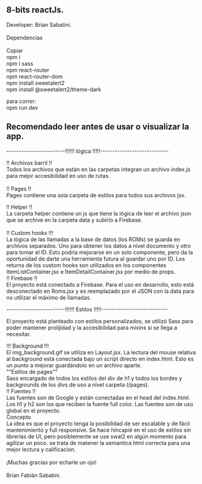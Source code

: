 ## 8-bits reactJs.
Developer: Brian Sabatini.<br>
<br>
Dependencias<br>
<br>
Copiar  <br>
 npm i <br>
 npm i sass <br>
 npm react-router<br>
 npm react-router-dom<br>
 npm install sweetalert2<br>
 npm install @sweetalert2/theme-dark<br>



para correr:<br>
 npm run dev<br>

## Recomendado leer antes de usar o visualizar la app.

------------------------!!!!!! lógica !!!!!----------------------------<br>

!! Archivos barril !!<br>
 Todos los archivos que están en las carpetas integran un archivo index.js para mejor accesibilidad en uso de rutas.<br>
<br>
!! Pages !!<br> Pages contiene una sola carpeta de estilos para todos sus archivos jsx.

!! Helper !!<br>
 La carpeta helper contiene un js que tiene la lógica de leer el archivo json que se archive en la carpeta data y subirlo a Firebase.<br>
<br>
!! Custom hooks !!!<br>
 La lógica de las llamadas a la base de datos (los ROMs) se guarda en archivos separados. Uno para obtener los datos a nivel documento y otro para tomar el ID. Esto podría mejorarse en un solo componente, pero da la oportunidad de darte una herramienta futura al guardar uno por ID. Los returns de los custom hooks son utilizados en los componentes ItemListContainer.jsx e ItemDetailContainer.jsx por medio de props.
<br>
!! Firebase !!<br>
 El proyecto está conectado a Firebase. Para el uso en desarrollo, esto está desconectado en Roms.jsx y es reemplazado por el JSON con la data para no utilizar el máximo de llamadas.

------------------------!!!!!! Estilos !!!!!---------------------------<br>

El proyecto está planteado con estilos personalizados, se utilizó Sass para poder mantener prolijidad y la accesibilidad para mixins si se llega a necesitar.<br>

!!! Background !!!<br>
El img_background.gif se utiliza en Layout.jsx. La lectura del mouse relativa al background está conectada bajo un script directo en index.html. Esto es un punto a mejorar guardándolo en un archivo aparte.
<br>
""Estilos de pages""<br>
Sass encargado de todos los estilos del div de h1 y todos los bordes y backgrounds de los divs de uso a nivel carpeta (/pages).
<br>
!! Fuentes !!<br>
Las fuentes son de Google y están conectadas en el head del index.html. Los h1 y h2 son los que reciben la fuente full color. Las fuentes son de uso global en el proyecto.
<br>
Concepto<br>
La idea es que el proyecto tenga la posibilidad de ser escalable y de fácil mantenimiento y full responsive. Se hace hincapié en el uso de estilos sin librerías de UI, pero posiblemente se use swal2 en algún momento para agilizar un poco.
se trata de matener la semantica html correcta para una mejor lectura y calificacion.<br>
<br>
¡Muchas gracias por echarle un ojo!<br>
<br>
Brian Fabián Sabatini.<br>
